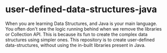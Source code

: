 # user-defined-data-structures-java

When you are learning Data Structures, and Java is your main language. You often don't see the logic running behind when we remove the libraries or Collection API. This is because its fun to create the complex data structures using simpler ones. This repository is to create user-defined data-structures, without using the in-built libraries present in Java.
